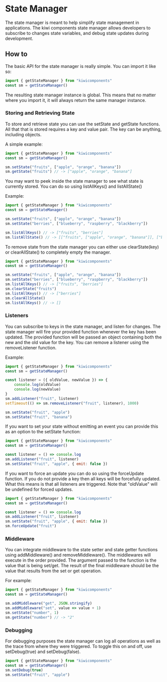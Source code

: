 # State Manager

The state manager is meant to help simplify state management in applications. The kiwi components state manager allows developers to subscribe to changes state variables, and debug state updates during development.

## How to

The basic API for the state manager is really simple. You can import it like so:

```javascript
import { getStateManager } from "kiwicomponents"
const sm = getStateManager()
```

The resulting state manager instance is global. This means that no matter where you import it, it will always return the same manager instance.

### Storing and Retrieving State

To store and retrieve state you can use the setState and getState functions. All that that is stored requires a key and value pair. The key can be anything, including objects.

A simple example:

```javascript
import { getStateManager } from "kiwicomponents"
const sm = getStateManager()

sm.setState("fruits", ["apple", "orange", "banana"])
sm.getState("fruits") // -> ["apple", "orange", "banana"]
```

You may want to peek inside the state manager to see what state is currently stored. You can do so using listAllKeys() and listAllState()

Example:

```javascript
import { getStateManager } from "kiwicomponents"
const sm = getStateManager()

sm.setState("fruits", ["apple", "orange", "banana"])
sm.setState("berries", ["blueberry", "raspberry", "blackberry"])

sm.listAllKeys() // -> ["fruits", "berries"]
sm.listAllState() // -> [["fruits", ["apple", "orange", "banana"]], ["berries", ["blueberry", "raspberry", "blackberry"]]]
```

To remove state from the state manager you can either use clearState(key) or clearAllState() to completely empty the manager.

```javascript
import { getStateManager } from "kiwicomponents"
const sm = getStateManager()

sm.setState("fruits", ["apple", "orange", "banana"])
sm.setState("berries", ["blueberry", "raspberry", "blackberry"])
sm.listAllKeys() // -> ["fruits", "berries"]
sm.clearState("fruits")
sm.listAllKeys() // -> ["berries"]
sm.clearAllState()
sm.listAllKeys() // -> []
```

### Listeners

You can subscribe to keys in the state manager, and listen for changes. The state manager will fire your provided function whenever the key has been updated. The provided function will be passed an object containing both the new and the old value for the key. You can remove a listener using the removeListener function.

Example:

```javascript
import { getStateManager } from "kiwicomponents"
const sm = getStateManager()

const listener = ({ oldValue, newValue }) => {
	console.log(oldValue)
	console.log(newValue)
}
sm.addListener("fruit", listener)
setTimeout(() => sm.removeListener("fruit", listener), 1000)

sm.setState("fruit", "apple")
sm.setState("fruit", "banana")
```

If you want to set your state without emitting an event you can provide this as an option to the setState function:

```javascript
import { getStateManager } from "kiwicomponents"
const sm = getStateManager()

const listener = () => console.log
sm.addListener("fruit", listener)
sm.setState("fruit", "apple", { emit: false })
```

If you want to force an update you can do so using the forceUpdate function. If you do not provide a key then all keys will be forcefully updated. What this means is that all listeners are triggered. Note that "oldValue" will be undefined for forced updates.

```javascript
import { getStateManager } from "kiwicomponents"
const sm = getStateManager()

const listener = () => console.log
sm.addListener("fruit", listener)
sm.setState("fruit", "apple", { emit: false })
sm.forceUpdate("fruit")
```

### Middleware

You can integrate middleware to the state setter and state getter functions using addMiddleware() and removeMiddleware(). The middlewares will execute in the order provided. The argument passed to the function is the value that is being set/get. The result of the final middleware should be the value that results from the set or get operation.

For example:

```javascript
import { getStateManager } from "kiwicomponents"
const sm = getStateManager()

sm.addMiddleware("get", JSON.stringify)
sm.addMiddleware("set", value => value + 1)
sm.setState("number", 1)
sm.getState("number") // -> "2"
```

### Debugging

For debugging purposes the state manager can log all operations as well as the trace from where they were triggered. To toggle this on and off, use setDebug(true) and setDebug(false).

```javascript
import { getStateManager } from "kiwicomponents"
const sm = getStateManager()
sm.setDebug(true)
sm.setState("fruit", "apple")
```
